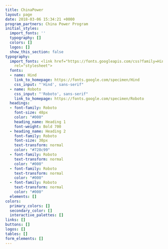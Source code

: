 ```yaml
---
title: ChinaPower
layout: page
date: 2018-03-06 15:34:21 +0000
program_partners: China Power Program
initial_styles:
  import_fonts: ''
  typography: []
  colors: []
  logos: []
  show_this_section: false
typography:
  import_fonts: <link href="https://fonts.googleapis.com/css?family=Hind|Roboto:400,600,700"
    rel="stylesheet">
  fonts:
  - name: Hind
    link_to_homepage: https://fonts.google.com/specimen/Hind
    css_input: "'Hind', sans-serif"
  - name: Roboto
    css_input: "'Roboto', sans-serif"
    link_to_homepage: https://fonts.google.com/specimen/Roboto
  headings:
  - font-family: Roboto
    font-size: 48px
    color: "#000"
    heading_name: Heading 1
    font-weight: Bold 700
  - heading_name: Heading 2
    font-family: Roboto
    font-size: 30px
    text-transform: normal
    color: "#728c99"
  - font-family: Roboto
    text-transform: normal
    color: "#000"
  - font-family: Roboto
    text-transform: normal
    color: "#000"
  - font-family: Roboto
    text-transform: normal
    color: "#000"
  elements: []
colors:
  primary_colors: []
  secondary_color: []
  interactive_palettes: []
links: []
buttons: []
logos: []
tables: []
form_elements: []
---
```

